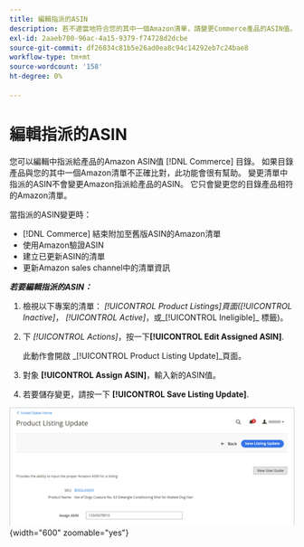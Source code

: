```yaml
---
title: 編輯指派的ASIN
description: 若不適當地符合您的其中一個Amazon清單，請變更Commerce產品的ASIN值。
exl-id: 2aaeb700-96ac-4a15-9379-f74728d2dcbe
source-git-commit: df26834c81b5e26ad0ea8c94c14292eb7c24bae8
workflow-type: tm+mt
source-wordcount: '158'
ht-degree: 0%

---
```


# 編輯指派的ASIN

您可以編輯中指派給產品的Amazon ASIN值 [!DNL Commerce] 目錄。 如果目錄產品與您的其中一個Amazon清單不正確比對，此功能會很有幫助。 變更清單中指派的ASIN不會變更Amazon指派給產品的ASIN。 它只會變更您的目錄產品相符的Amazon清單。

當指派的ASIN變更時：

- [!DNL Commerce] 結束附加至舊版ASIN的Amazon清單
- 使用Amazon驗證ASIN
- 建立已更新ASIN的清單
- 更新Amazon sales channel中的清單資訊

**_若要編輯指派的ASIN：_**

1. 檢視以下專案的清單： _[!UICONTROL Product Listings]_頁面(_[!UICONTROL Inactive]_， _[!UICONTROL Active]_，或_[!UICONTROL Ineligible]_ 標籤)。

1. 下 _[!UICONTROL Actions]_，按一下&#x200B;**[!UICONTROL Edit Assigned ASIN]**.

   此動作會開啟 _[!UICONTROL Product Listing Update]_頁面。

1. 對象 **[!UICONTROL Assign ASIN]**，輸入新的ASIN值。

1. 若要儲存變更，請按一下 **[!UICONTROL Save Listing Update]**.

![編輯指派的ASIN](assets/amazon-assigned-asin-edit.png){width="600" zoomable="yes"}
